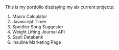 This is my portfolio displaying my six current projects:
1. Macro Calculator
2. Javascript Timer
3. Spotifier Song Suggester
4. Weight Lifting Journal API
5. Sauti Databank
6. Insuline Marketing Page  